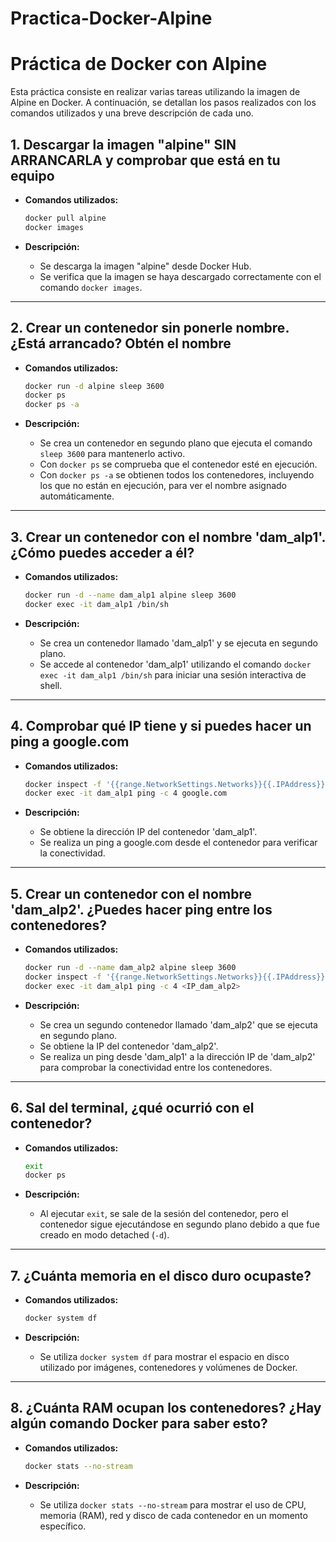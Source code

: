 # Practica-Docker-Alpine

# Práctica de Docker con Alpine

Esta práctica consiste en realizar varias tareas utilizando la imagen de Alpine en Docker. A continuación, se detallan los pasos realizados con los comandos utilizados y una breve descripción de cada uno.

## 1. Descargar la imagen "alpine" SIN ARRANCARLA y comprobar que está en tu equipo

- **Comandos utilizados:**
    ```bash
    docker pull alpine
    docker images
    ```

- **Descripción:**
    - Se descarga la imagen "alpine" desde Docker Hub.
    - Se verifica que la imagen se haya descargado correctamente con el comando `docker images`.

---

## 2. Crear un contenedor sin ponerle nombre. ¿Está arrancado? Obtén el nombre

- **Comandos utilizados:**
    ```bash
    docker run -d alpine sleep 3600
    docker ps
    docker ps -a
    ```

- **Descripción:**
    - Se crea un contenedor en segundo plano que ejecuta el comando `sleep 3600` para mantenerlo activo.
    - Con `docker ps` se comprueba que el contenedor esté en ejecución.
    - Con `docker ps -a` se obtienen todos los contenedores, incluyendo los que no están en ejecución, para ver el nombre asignado automáticamente.

---

## 3. Crear un contenedor con el nombre 'dam_alp1'. ¿Cómo puedes acceder a él?

- **Comandos utilizados:**
    ```bash
    docker run -d --name dam_alp1 alpine sleep 3600
    docker exec -it dam_alp1 /bin/sh
    ```

- **Descripción:**
    - Se crea un contenedor llamado 'dam_alp1' y se ejecuta en segundo plano.
    - Se accede al contenedor 'dam_alp1' utilizando el comando `docker exec -it dam_alp1 /bin/sh` para iniciar una sesión interactiva de shell.

---

## 4. Comprobar qué IP tiene y si puedes hacer un ping a google.com

- **Comandos utilizados:**
    ```bash
    docker inspect -f '{{range.NetworkSettings.Networks}}{{.IPAddress}}{{end}}' dam_alp1
    docker exec -it dam_alp1 ping -c 4 google.com
    ```

- **Descripción:**
    - Se obtiene la dirección IP del contenedor 'dam_alp1'.
    - Se realiza un ping a google.com desde el contenedor para verificar la conectividad.

---

## 5. Crear un contenedor con el nombre 'dam_alp2'. ¿Puedes hacer ping entre los contenedores?

- **Comandos utilizados:**
    ```bash
    docker run -d --name dam_alp2 alpine sleep 3600
    docker inspect -f '{{range.NetworkSettings.Networks}}{{.IPAddress}}{{end}}' dam_alp2
    docker exec -it dam_alp1 ping -c 4 <IP_dam_alp2>
    ```

- **Descripción:**
    - Se crea un segundo contenedor llamado 'dam_alp2' que se ejecuta en segundo plano.
    - Se obtiene la IP del contenedor 'dam_alp2'.
    - Se realiza un ping desde 'dam_alp1' a la dirección IP de 'dam_alp2' para comprobar la conectividad entre los contenedores.

---

## 6. Sal del terminal, ¿qué ocurrió con el contenedor?

- **Comandos utilizados:**
    ```bash
    exit
    docker ps
    ```

- **Descripción:**
    - Al ejecutar `exit`, se sale de la sesión del contenedor, pero el contenedor sigue ejecutándose en segundo plano debido a que fue creado en modo detached (`-d`).

---

## 7. ¿Cuánta memoria en el disco duro ocupaste?

- **Comandos utilizados:**
    ```bash
    docker system df
    ```

- **Descripción:**
    - Se utiliza `docker system df` para mostrar el espacio en disco utilizado por imágenes, contenedores y volúmenes de Docker.

---

## 8. ¿Cuánta RAM ocupan los contenedores? ¿Hay algún comando Docker para saber esto?

- **Comandos utilizados:**
    ```bash
    docker stats --no-stream
    ```

- **Descripción:**
    - Se utiliza `docker stats --no-stream` para mostrar el uso de CPU, memoria (RAM), red y disco de cada contenedor en un momento específico.
